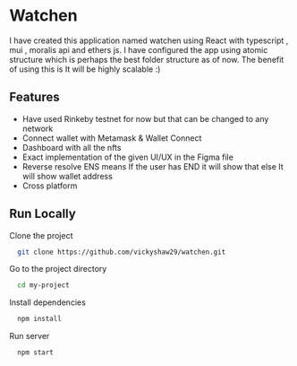
# Watchen
I have created this application named watchen  using React with typescript , mui , moralis api and ethers js. I have configured the app using atomic  structure which is perhaps the best folder structure as of now. The benefit of using this is It will be highly scalable :)
## Features
- Have used Rinkeby testnet for now but that can be changed to any network
- Connect wallet with Metamask & Wallet Connect  
- Dashboard with all the nfts
- Exact implementation of the given UI/UX in the Figma file
- Reverse resolve ENS means If the user has END it will show that else It will show wallet address
- Cross platform

  

  
## Run Locally

Clone the project

```bash
  git clone https://github.com/vickyshaw29/watchen.git
```

Go to the project directory

```bash
  cd my-project
```

Install dependencies

```bash
  npm install
```

Run server

```bash
  npm start
```



  
  
